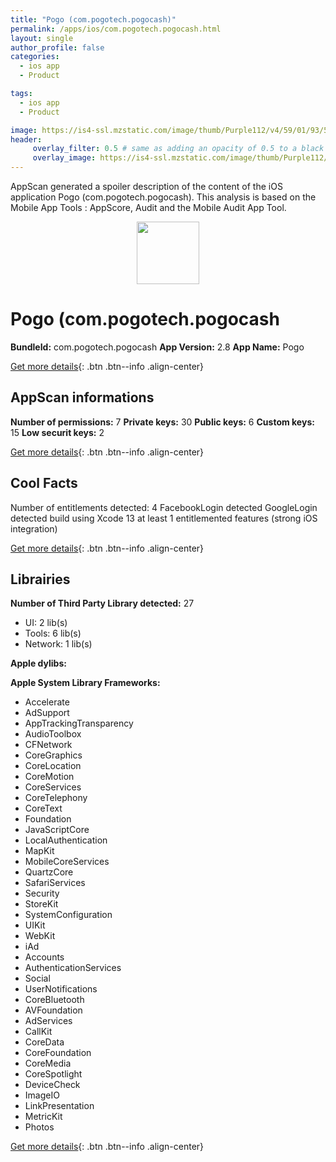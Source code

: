 ```yaml
---
title: "Pogo (com.pogotech.pogocash)"
permalink: /apps/ios/com.pogotech.pogocash.html
layout: single
author_profile: false
categories: 
  - ios app 
  - Product 

tags: 
  - ios app 
  - Product 

image: https://is4-ssl.mzstatic.com/image/thumb/Purple112/v4/59/01/93/59019384-7755-a5dc-ab34-53de5d892c98/AppIcon-1x_U007emarketing-0-5-0-85-220.png/512x512bb.jpg
header: 
     overlay_filter: 0.5 # same as adding an opacity of 0.5 to a black background
     overlay_image: https://is4-ssl.mzstatic.com/image/thumb/Purple112/v4/59/01/93/59019384-7755-a5dc-ab34-53de5d892c98/AppIcon-1x_U007emarketing-0-5-0-85-220.png/512x512bb.jpg
---
```

AppScan generated a spoiler description of the content of the iOS application Pogo (com.pogotech.pogocash). This analysis is based on the Mobile App Tools : AppScore, Audit and the Mobile Audit App Tool.

  
  
<div style="text-align: center;"><img src="https://is4-ssl.mzstatic.com/image/thumb/Purple112/v4/59/01/93/59019384-7755-a5dc-ab34-53de5d892c98/AppIcon-1x_U007emarketing-0-5-0-85-220.png/512x512bb.jpg" width="100" height="100"></div>  
  
# Pogo (com.pogotech.pogocash

**BundleId:** com.pogotech.pogocash
**App Version:** 2.8
**App Name:** Pogo


[Get more details](/pricing.html){: .btn .btn--info .align-center}  
  
## AppScan informations 

**Number of permissions:** 7
**Private keys:** 30
**Public keys:** 6
**Custom keys:** 15
**Low securit keys:** 2
  
[Get more details](/pricing.html){: .btn .btn--info .align-center}

## Cool Facts

Number of entitlements detected: 4
FacebookLogin detected
GoogleLogin detected
build using Xcode 13
at least 1 entitlemented features (strong iOS integration)
  
[Get more details](/pricing.html){: .btn .btn--info .align-center}

## Librairies 
**Number of Third Party Library detected:** 27
- UI: 2 lib(s)
- Tools: 6 lib(s)
- Network: 1 lib(s)

**Apple dylibs:**


**Apple System Library Frameworks:**
- Accelerate
- AdSupport
- AppTrackingTransparency
- AudioToolbox
- CFNetwork
- CoreGraphics
- CoreLocation
- CoreMotion
- CoreServices
- CoreTelephony
- CoreText
- Foundation
- JavaScriptCore
- LocalAuthentication
- MapKit
- MobileCoreServices
- QuartzCore
- SafariServices
- Security
- StoreKit
- SystemConfiguration
- UIKit
- WebKit
- iAd
- Accounts
- AuthenticationServices
- Social
- UserNotifications
- CoreBluetooth
- AVFoundation
- AdServices
- CallKit
- CoreData
- CoreFoundation
- CoreMedia
- CoreSpotlight
- DeviceCheck
- ImageIO
- LinkPresentation
- MetricKit
- Photos


  
[Get more details](/pricing.html){: .btn .btn--info .align-center}

